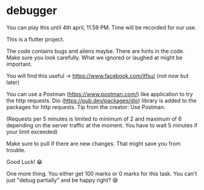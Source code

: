 # debugger

You can play this until 4th april, 11.59 PM. Time will be recorded for our use. 

This is a flutter project.

The code contains bugs and aliens maybe. There are hints in the code.
Make sure you look carefully. What we ignored or laughed at might be important.

You will find this useful -> https://www.facebook.com/itfsu/ (not now but later)

You can use a Postman (https://www.postman.com/) like application to try the http requests.
Dio (https://pub.dev/packages/dio) library is added to the packages for http requests.
Tip from the creator: Use Postman. 

(Requests per 5 minutes is limited to minimum of 2 and maximum of 6 depending on the server traffic at the moment. You have to wait 5 minutes if your limit exceeded)

Make sure to pull if there are new changes. That might save you from trouble.

Good Luck! 😁

One more thing. You either get 100 marks or 0 marks for this task. You can't just "debug partially" and be happy right? 😅



